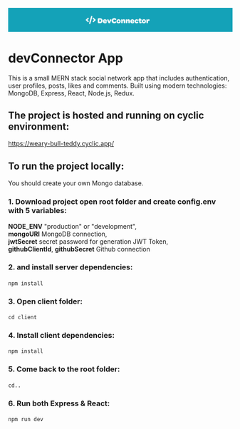 ![Banner](./client/public/img/banner.png)

# devConnector App

This is a small MERN stack social network app that includes authentication, user profiles, posts, likes and comments.
Built using modern technologies: MongoDB, Express, React, Node.js, Redux.

## The project is hosted and running on cyclic environment:

https://weary-bull-teddy.cyclic.app/

## To run the project locally:
 
You should create your own Mongo database.

### 1. Download project open root folder and create config.env with 5 variables:

**NODE_ENV** "production" or "development", <br />
**mongoURI** MongoDB connection, <br />
**jwtSecret** secret password for generation JWT Token, <br />
**githubClientId**, **githubSecret** Github connection

### 2. and install server dependencies:
`npm install`

### 3. Open client folder:
`cd client`

### 4. Install client dependencies:
`npm install`

### 5. Come back to the root folder:
`cd..`

### 6. Run both Express & React:
`npm run dev`
